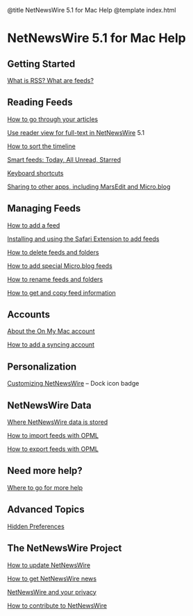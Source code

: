 @title NetNewsWire 5.1 for Mac Help
@template index.html

# NetNewsWire 5.1 for Mac Help

<!--

Work in progress key
--------------------

░     work has yet to begin
░▒    in progress
░▒▓   writing believed to be complete, needs revising
░▒▓█  complete

  ✶   review for suitability

-->

Getting Started
---------------

[What is RSS? What are feeds?](what-is-rss)


Reading Feeds
-------------

[How to go through your articles](reading-articles)

[Use reader view for full-text in NetNewsWire](reader-view) <span class="badge-note-small">5.1</span>

[How to sort the timeline](sorting-the-timeline)

[Smart feeds: Today, All Unread, Starred](smart-feeds)

[Keyboard shortcuts](keyboard-shortcuts)

[Sharing to other apps, including MarsEdit and Micro.blog](sharing-articles)


Managing Feeds
--------------

[How to add a feed](adding-feeds)

[Installing and using the Safari Extension to add feeds](safari-extension)

[How to delete feeds and folders](deleting-feeds-folders)

[How to add special Micro.blog feeds](micro-blog-feeds)

[How to rename feeds and folders](renaming-feeds)

[How to get and copy feed information](feed-info)


Accounts
--------

[About the On My Mac account](on-my-mac)

[How to add a syncing account](syncing-accounts)


Personalization
---------------

[Customizing NetNewsWire](customizing) – Dock icon badge


NetNewsWire Data
----------------

[Where NetNewsWire data is stored](userdata-location) <!-- ░▒ affected by sandboxing -->

[How to import feeds with OPML](import-opml)

[How to export feeds with OPML](export-opml)


Need more help?
---------------

[Where to go for more help](getting-more-help)


Advanced Topics
---------------

[Hidden Preferences](hidden-preferences)


The NetNewsWire Project
-----------------------

[How to update NetNewsWire](updating) <!-- ░▒ Notes on MAS -->

[How to get NetNewsWire news](netnewswire-news)

[NetNewsWire and your privacy](privacy)

[How to contribute to NetNewsWire](contributing)
